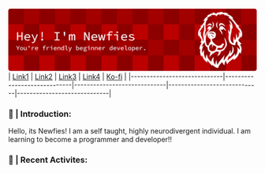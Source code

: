 ![Logo](res/banner.png)
| [Link1](https://google.com) | [Link2](https://google.com) | [Link3](https://google.com) | [Link4](https://google.com) | [Ko-fi](https://google.com) |
|-----------------------------|-----------------------------|-----------------------------|-----------------------------|-----------------------------|

<h3> 👤 | Introduction: </h3>

Hello, its Newfies! I am a self taught, highly neurodivergent individual. I am learning to become a programmer and developer!!

<h3> 🤖 | Recent Activites: </h3>
<!--START_SECTION:activity-->